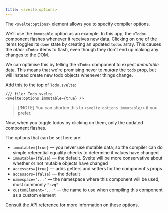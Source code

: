 ```yaml
---
title: <svelte:options>
---
```


The `<svelte:options>` element allows you to specify compiler options.

We'll use the `immutable` option as an example. In this app, the `<Todo>` component flashes whenever it receives new data. Clicking on one of the items toggles its `done` state by creating an updated `todos` array. This causes the _other_ `<Todo>` items to flash, even though they don't end up making any changes to the DOM.

We can optimise this by telling the `<Todo>` component to expect _immutable_ data. This means that we're promising never to _mutate_ the `todo` prop, but will instead create new todo objects whenever things change.

Add this to the top of `Todo.svelte`:

```svelte
/// file: Todo.svelte
<svelte:options immutable={true} />
```

> [!NOTE] You can shorten this to `<svelte:options immutable/>` if you prefer.

Now, when you toggle todos by clicking on them, only the updated component flashes.

The options that can be set here are:

- `immutable={true}` — you never use mutable data, so the compiler can do simple referential equality checks to determine if values have changed
- `immutable={false}` — the default. Svelte will be more conservative about whether or not mutable objects have changed
- `accessors={true}` — adds getters and setters for the component's props
- `accessors={false}` — the default
- `namespace="..."` — the namespace where this component will be used, most commonly `"svg"`
- `customElement="..."` — the name to use when compiling this component as a custom element

Consult the [API reference](https://svelte.dev/docs) for more information on these options.
